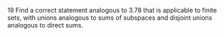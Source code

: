 19 Find a correct statement analogous to $3.78$ that is applicable to finite sets, with unions analogous to sums of subspaces and disjoint unions analogous to direct sums.
